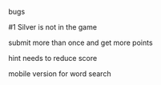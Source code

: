 bugs

#1 Silver is not in the game

submit more than once and get more points

hint needs to reduce score

mobile version for word search